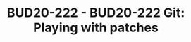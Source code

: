 ---
categories:
- BUD20
image:
  featured: 'true'
  path: https://static.linaro.org/connect/bud20/images/BUD20-222.png
session_id: BUD20-222
session_speakers:
- speaker_bio: PMWG engineer with 14+ yrs of experience with Linux Kernel programming.
  speaker_company: Linaro
  speaker_image: http://avatars.sched.co/1/f9/7235021/avatar.jpg.320x320px.jpg?46d
  speaker_name: Viresh Kumar
  speaker_position: Engineer
  speaker_role: attendee, speaker
session_track: Open Source Development
tag: session
tags: Open Source Development
title: 'BUD20-222 - BUD20-222 Git: Playing with patches'
---